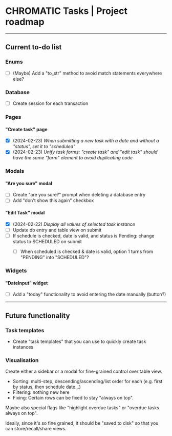 # CHROMATIC Tasks | Project roadmap

--- 
## Current to-do list

### Enums

- [ ] (Maybe) Add a "to_str" method to avoid match statements everywhere else?

### Database

- [ ] Create session for each transaction

### Pages

#### "Create task" page

- [x] (2024-02-23) _When submitting a new task with a date and without a "status", set it to "scheduled"_
- [x] (2024-02-23) _Unify task forms: "create task" and "edit task" should have the same "form" element to avoid duplicating code_

### Modals

#### "Are you sure" modal

- [ ] Create "are you sure?" prompt when deleting a database entry
- [ ] Add "don't show this again" checkbox

#### "Edit Task" modal
- [x] (2024-02-22) _Display all values of selected task instance_
- [ ] Update db entry and table view on submit
- [ ] If schedule is checked, date is valid, and status is Pending: change status to SCHEDULED on submit
  - [ ] When scheduled is checked & date is valid, option 1 turns from "PENDING" into "SCHEDULED"?


### Widgets

#### "DateInput" widget

- [ ] Add a "today" functionality to avoid entering the date manually (button?)

---

## Future functionality

### Task templates

- Create "task templates" that you can use to quickly create task instances

### Visualisation

Create either a sidebar or a modal for fine-grained control over table view.
- Sorting: multi-step, descending/ascending/list order for each (e.g. first by status, then schedule date...)
- Filtering: nothing new here
- Fixing: Certain rows can be fixed to stay "always on top".

Maybe also special flags like "highlight overdue tasks" or "overdue tasks always on top".

Ideally, since it's so fine grained, it should be "saved to disk" so that you can store/recall/share views.
